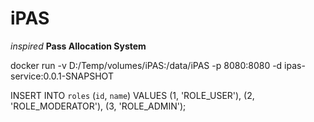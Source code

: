 # iPAS
*inspired* **Pass Allocation System**

docker run -v D:/Temp/volumes/iPAS:/data/iPAS -p 8080:8080 -d ipas-service:0.0.1-SNAPSHOT

INSERT INTO `roles` (`id`, `name`) VALUES
(1, 'ROLE_USER'),
(2, 'ROLE_MODERATOR'),
(3, 'ROLE_ADMIN');

